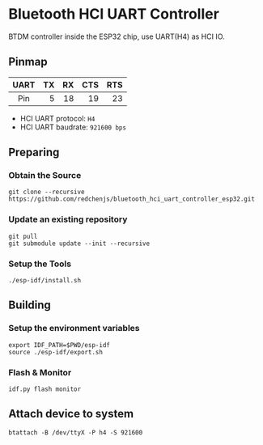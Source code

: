 Bluetooth HCI UART Controller
=============================

BTDM controller inside the ESP32 chip, use UART(H4) as HCI IO.

## Pinmap

| UART | TX | RX | CTS | RTS |
| :--: | -: | -: | --: | --: |
|  Pin |  5 | 18 |  19 |  23 |

* HCI UART protocol: `H4`
* HCI UART baudrate: `921600 bps`

## Preparing

### Obtain the Source

```
git clone --recursive https://github.com/redchenjs/bluetooth_hci_uart_controller_esp32.git
```

### Update an existing repository

```
git pull
git submodule update --init --recursive
```

### Setup the Tools

```
./esp-idf/install.sh
```

## Building

### Setup the environment variables

```
export IDF_PATH=$PWD/esp-idf
source ./esp-idf/export.sh
```

### Flash & Monitor

```
idf.py flash monitor
```

## Attach device to system

```
btattach -B /dev/ttyX -P h4 -S 921600
```

